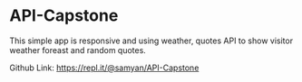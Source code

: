 # API-Capstone

This simple app is responsive and using weather, quotes API to show visitor weather foreast and random quotes.

Github Link: https://repl.it/@samyan/API-Capstone
